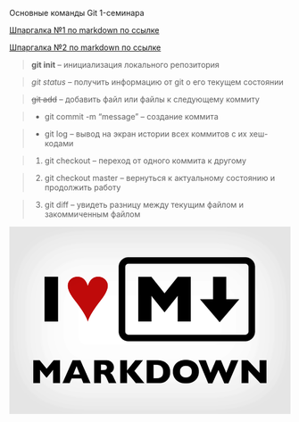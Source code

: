 Основные команды Git 1-семинара

[Шпаргалка №1 по markdown по ссылке](http://konvut.github.io/k50articles/)

[Шпаргалка №2 по markdown по ссылке](https://learn.microsoft.com/ru-ru/contribute/markdown-reference)

>**git init** – инициализация локального репозитория

> *git status* – получить информацию от git о его текущем состоянии

> ~~git add~~ – добавить файл или файлы к следующему коммиту

> + git commit -m “message” – создание коммита

> + git log – вывод на экран истории всех коммитов с их хеш-кодами

> 1. git checkout – переход от одного коммита к другому

> 2. git checkout master – вернуться к актуальному состоянию и продолжить работу

> 3. git diff – увидеть разницу между текущим файлом и закоммиченным файлом

![](1-01.png "текст всплывает при наведении")
